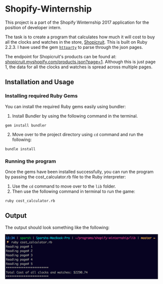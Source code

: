# Shopify-Winternship
This project is a part of the Shopify Winternship 2017 application for the position of developer intern. 

The task is to create a program that calculates how much it will cost to buy all the clocks and watches in the store, [Shopicruit](http://shopicruit.myshopify.com/). This is built on Ruby 2.2.3. I have used the gem [`httparty`](https://github.com/jnunemaker/httparty) to parse through the json pages.

The endpoint for Shopicruit's products can be found at: [shopicruit.myshopify.com/products.json?page=1](shopicruit.myshopify.com/products.json?page=1). Although this is just page 1, the data for all the clocks and watches is spread across multiple pages.


## Installation and Usage

### Installing required Ruby Gems

You can install the required Ruby gems easily using bundler:

1. Install Bundler by using the following command in the terminal.
```console
gem install bundler
```

2. Move over to the project directory using `cd` command and run the following:
```console
bundle install
```
### Running the program

Once the gems have been installed successfully, you can run the program by passing the cost_calculator.rb file to the Ruby interpreter:

1. Use the `cd` command to move over to the `lib` folder.
2. Then use the following command in terminal to run the game:
```console
ruby cost_calculator.rb
```


## Output

The output should look something like the following:

![output](screenshot.png)
